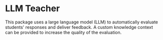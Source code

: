 # LLM Teacher

This package uses a large language model (LLM) to automatically evaluate students' responses and deliver feedback.
A custom knowledge context can be provided to increase the quality of the evaluation.
